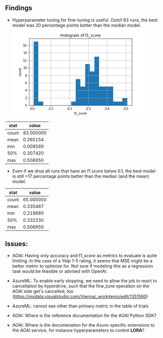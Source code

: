 ## Findings
- Hyperparameter tuning for fine-tuning is useful. Outof 83 runs, the best model was 20 percentage points better than the median model.
![](images/f1_score.png)

| stat | value |
| --- | --- |
| count |   83.000000 |
| mean    |  0.265154 |
| min     | 0.008580|
| 50%    |   0.307420|
| max      | 0.506950|

- Even if we drop all runs that have an f1 score below 0.1, the best model is still >17 percentage points better than the median (and the mean) model.

| stat | value |
| --- | --- |
| count   | 65.000000
| mean |     0.335467 
|min|       0.219880
|50% |      0.332230
|max |     0.506950


## Issues:

- AOAI: Having only accuracy and f1_score as metrics to evaluate is quite limiting. In the case of a Yelp 1-5 rating, it seems that MSE might be a better metric to optimize for. Not sure if modeling this as a regression task would be feasible or advised with OpenAI. 

- AzureML: To enable early stopping, we need to allow the job to react to cancellation by hyperdrive, such that the fine_tune operation on the AOAI side get's cancelled, too (https://msdata.visualstudio.com/Vienna/_workitems/edit/1351560)

- AzureML: cannot see other than primary metric in the table of trials

- AOAI: Where is the reference documentation for the AOAI Python SDK? 

- AOAI: Where is the documenation for the Azure-specific extensions to the AOAI service, for instance hyperparameters to control **LORA**?
